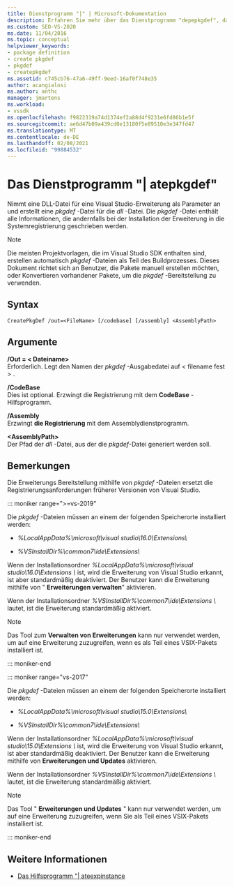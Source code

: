 ```yaml
---
title: Dienstprogramm "|" | Microsoft-Dokumentation
description: Erfahren Sie mehr über das Dienstprogramm "depepkgdef", das eine DLL-Datei für eine Visual Studio-Erweiterung als Parameter annimmt und eine pkgdef-Datei für die DLL-Datei erstellt.
ms.custom: SEO-VS-2020
ms.date: 11/04/2016
ms.topic: conceptual
helpviewer_keywords:
- package definition
- create pkgdef
- pkgdef
- createpkgdef
ms.assetid: c745cb76-47a6-49ff-9eed-16af0f748e35
author: acangialosi
ms.author: anthc
manager: jmartens
ms.workload:
- vssdk
ms.openlocfilehash: f9822319a74d1374ef2a88d4f9231e6fd86b1e5f
ms.sourcegitcommit: ae6d47b09a439cd0e13180f5e89510e3e347fd47
ms.translationtype: MT
ms.contentlocale: de-DE
ms.lasthandoff: 02/08/2021
ms.locfileid: "99884532"
---
```

# <a name="createpkgdef-utility"></a>Das Dienstprogramm "| atepkgdef"
Nimmt eine DLL-Datei für eine Visual Studio-Erweiterung als Parameter an und erstellt eine *pkgdef* -Datei für die *dll* -Datei. Die *pkgdef* -Datei enthält alle Informationen, die andernfalls bei der Installation der Erweiterung in die Systemregistrierung geschrieben werden.

> [!NOTE]
> Die meisten Projektvorlagen, die im Visual Studio SDK enthalten sind, erstellen automatisch *pkgdef* -Dateien als Teil des Buildprozesses. Dieses Dokument richtet sich an Benutzer, die Pakete manuell erstellen möchten, oder Konvertieren vorhandener Pakete, um die *pkgdef*  -Bereitstellung zu verwenden.

## <a name="syntax"></a>Syntax

```
CreatePkgDef /out=<FileName> [/codebase] [/assembly] <AssemblyPath>
```

## <a name="arguments"></a>Argumente
**/Out = &lt; Dateiname&gt;**\
Erforderlich. Legt den Namen der *pkgdef* -Ausgabedatei auf &lt; filename fest &gt; .

**/CodeBase**\
Dies ist optional. Erzwingt die Registrierung mit dem **CodeBase** -Hilfsprogramm.

**/Assembly**\
Erzwingt **die Registrierung** mit dem Assemblydienstprogramm.

**&lt;AssemblyPath&gt;**\
Der Pfad der *dll* -Datei, aus der die *pkgdef*-Datei generiert werden soll.

## <a name="remarks"></a>Bemerkungen
Die Erweiterungs Bereitstellung mithilfe von *pkgdef* -Dateien ersetzt die Registrierungsanforderungen früherer Versionen von Visual Studio.

::: moniker range=">=vs-2019"

Die *pkgdef* -Dateien müssen an einem der folgenden Speicherorte installiert werden:

- *%LocalAppData%\microsoft\visual studio\16.0\Extensions\\*

- *%VSInstallDir%\common7\ide\Extensions\\*

Wenn der Installationsordner *%LocalAppData%\microsoft\visual studio\16.0\Extensions \\* ist, wird die Erweiterung von Visual Studio erkannt, ist aber standardmäßig deaktiviert. Der Benutzer kann die Erweiterung mithilfe von " **Erweiterungen verwalten**" aktivieren.

Wenn der Installationsordner *%VSInstallDir%\common7\ide\Extensions \\* lautet, ist die Erweiterung standardmäßig aktiviert.

> [!NOTE]
> Das Tool zum **Verwalten von Erweiterungen** kann nur verwendet werden, um auf eine Erweiterung zuzugreifen, wenn es als Teil eines VSIX-Pakets installiert ist.

::: moniker-end

::: moniker range="vs-2017"

Die *pkgdef* -Dateien müssen an einem der folgenden Speicherorte installiert werden:

- *%LocalAppData%\microsoft\visual studio\15.0\Extensions\\*

- *%VSInstallDir%\common7\ide\Extensions\\*

Wenn der Installationsordner *%LocalAppData%\microsoft\visual studio\15.0\Extensions \\* ist, wird die Erweiterung von Visual Studio erkannt, ist aber standardmäßig deaktiviert. Der Benutzer kann die Erweiterung mithilfe von **Erweiterungen und Updates** aktivieren.

Wenn der Installationsordner *%VSInstallDir%\common7\ide\Extensions \\* lautet, ist die Erweiterung standardmäßig aktiviert.

> [!NOTE]
> Das Tool " **Erweiterungen und Updates** " kann nur verwendet werden, um auf eine Erweiterung zuzugreifen, wenn Sie als Teil eines VSIX-Pakets installiert ist.

::: moniker-end

## <a name="see-also"></a>Weitere Informationen
- [Das Hilfsprogramm "| ateexpinstance](../../extensibility/internals/createexpinstance-utility.md)
